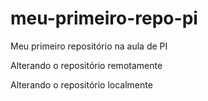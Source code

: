 # meu-primeiro-repo-pi
Meu primeiro repositório na aula de PI

Alterando o repositório remotamente

Alterando o repositório localmente







